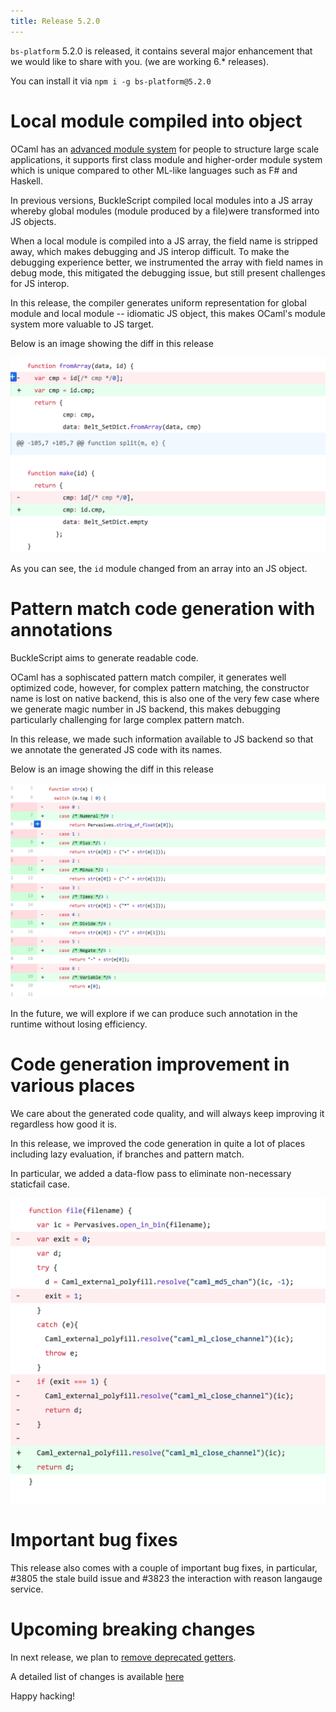 ```yaml
---
title: Release 5.2.0
---
```


`bs-platform` 5.2.0 is released, it contains several major enhancement that we would like to share with you. (we are working 6.* releases).

You can install it via `npm i -g bs-platform@5.2.0`


# Local module compiled into object

OCaml has an [advanced module system](https://people.mpi-sws.org/~dreyer/thesis/old/thesis050405.pdf) for people to structure large scale applications, it supports first class module and higher-order module system which is unique compared to other ML-like languages such as F# and Haskell. 

In previous versions, BuckleScript compiled local modules into a JS array whereby global modules (module produced by a file)were transformed into JS objects. 

When a local module is compiled into a JS array, the field name is stripped away, which makes debugging and JS interop difficult. To make the debugging experience better, we instrumented the array with field names in debug mode, this mitigated the debugging issue, but still present challenges for JS interop.

In this release, the compiler generates uniform representation for global module and local module -- idiomatic JS object, this makes OCaml's module system more valuable to JS target.

Below is an image showing the diff in this release 

<img src="/img/functor.png">

As you can see, the `id` module changed from an array into an JS object.

# Pattern match code generation with annotations

BuckleScript aims to generate readable code. 

OCaml has a sophiscated pattern match compiler, it generates well optimized code, however, for complex pattern matching, the constructor name is lost on native backend, this is also one of the very few case where we generate magic number 
in JS backend, this makes debugging particularly challenging for large complex pattern match.

In this release, we made such information available to JS backend so that we annotate the generated JS code with its names.

Below is an image showing the diff in this release 

<img src="/img/pattern-match.png">

In the future, we will explore if we can produce such annotation in the runtime without losing efficiency.

# Code generation improvement in various places

We care about the generated code quality, and will always keep improving it regardless how good it is. 

In this release, we improved the code generation in quite a lot of places including lazy evaluation, if branches and pattern match.

In particular, we added a data-flow pass to eliminate non-necessary staticfail case.

<img src="/img/staticfail.png">

# Important bug fixes

This release also comes with a couple of important bug fixes, in particular, #3805 the stale build issue and #3823 the interaction with reason langauge service.

# Upcoming breaking changes

In next release, we plan to [remove deprecated getters](https://reasonml.chat/t/ann-remove-deprecated-getters-in-deriving-abstract-after-5-2-0/1908).



A detailed list of changes is available [here](https://github.com/BuckleScript/bucklescript/blob/master/Changes.md#520)

Happy hacking!